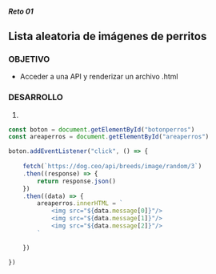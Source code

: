 ##### Reto 01
## Lista aleatoria de imágenes de perritos

### OBJETIVO

* Acceder a una API y renderizar un archivo .html

### DESARROLLO

1. 

```javascript
const boton = document.getElementById("botonperros")
const areaperros = document.getElementById("areaperros")

boton.addEventListener("click", () => {
    
    fetch(`https://dog.ceo/api/breeds/image/random/3`)
    .then((response) => {
        return response.json()
    })
    .then((data) => {
        areaperros.innerHTML = `
            <img src="${data.message[0]}"/>
            <img src="${data.message[1]}"/>
            <img src="${data.message[2]}"/>
        `

    })

})
```
